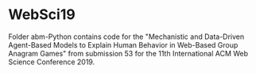 # WebSci19

Folder abm-Python contains code for the "Mechanistic and Data-Driven Agent-Based Models to Explain Human Behavior in Web-Based Group Anagram Games" from submission 53 for the 11th International ACM Web Science Conference 2019.


